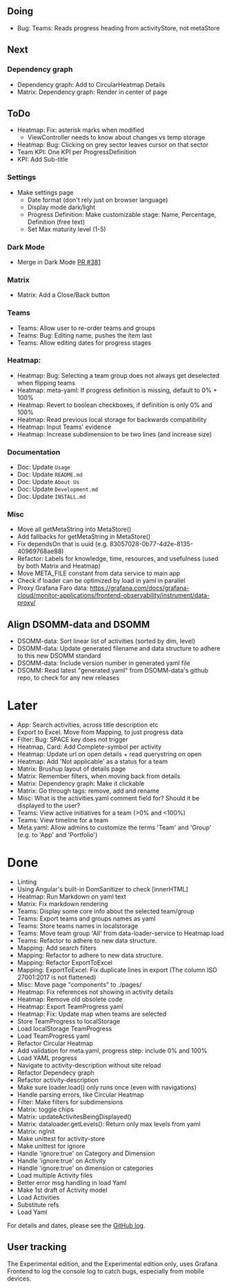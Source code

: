 ## Doing
 - Bug: Teams: Reads progress heading from activityStore, not metaStore

## Next
### Dependency graph
- Dependency graph: Add to CircularHeatmap Details
- Matrix: Dependency graph: Render in center of page

## ToDo
- Heatmap: Fix: asterisk marks when modified
  - ViewController needs to know about changes vs temp storage
- Heatmap: Bug: Clicking on grey sector leaves cursor on that sector
- Team KPI: One KPI per ProgressDefinition
- KPI: Add Sub-title
### Settings
- Make settings page
  - Date format (don't rely just on browser language)
  - Display mode dark/light
  - Progress Definition: Make customizable stage: Name, Percentage, Definition (free text)
  - Set Max maturity level (1-5)
### Dark Mode
- Merge in Dark Mode [PR #381](https://github.com/devsecopsmaturitymodel/DevSecOps-MaturityModel/pull/381)
### Matrix
- Matrix: Add a Close/Back button
### Teams
- Teams: Allow user to re-order teams and groups
- Teams: Bug: Editing name, pushes the item last
- Teams: Allow editing dates for progress stages
### Heatmap:
- Heatmap: Bug: Selecting a team group does not always get deselected when flipping teams
- Heatmap: meta-yaml: If progress definition is missing, default to 0% + 100% 
- Heatmap: Revert to boolean checkboxes, if definition is only 0% and 100%
- Heatmap: Read previous local storage for backwards compatibility 
- Heatmap: Input Teams' evidence
- Heatmap: Increase subdimension to be two lines (and increase size)
### Documentation
- Doc: Update `Usage`
- Doc: Update `README.md`
- Doc: Update `About Us`
- Doc: Update `Development.md`
- Doc: Update `INSTALL.md`
### Misc
- Move all getMetaString into MetaStore()
- Add fallbacks for getMetaString in MetaStore()
- Fix dependsOn that is uuid (e.g. 83057028-0b77-4d2e-8135-40969768ae88)
- Refactor: Labels for knowledge, time, resources, and usefulness (used by both Matrix and Heatmap)
- Move META_FILE constant from data service to main app
- Check if loader can be optimized by load in yaml in parallel
- Proxy Grafana Faro data: https://grafana.com/docs/grafana-cloud/monitor-applications/frontend-observability/instrument/data-proxy/  

## Align DSOMM-data and DSOMM
- DSOMM-data: Sort linear list of activities (sorted by dim, level)
- DSOMM-data: Update generated filename and data structure to adhere to this new DSOMM standard
- DSOMM-data: Include version number in generated yaml file
- DSOMM: Read latest "generated.yaml" from DSOMM-data's github repo, to check for any new releases

# Later
- App: Search activities, across title description etc
- Export to Excel. Move from Mapping, to just progress data
- Filter: Bug: SPACE key does not trigger
- Heatmap, Card: Add Complete-symbol per activity
- Heatmap: Update url on open details + read querystring on open
- Heatmap: Add 'Not applicable' as a status for a team
- Matrix: Brushup layout of details page
- Matrix: Remember filters, when moving back from details
- Matrix: Dependency graph: Make it clickable
- Matrix: Go through tags: remove, add and rename
- Misc: What is the activities.yaml comment field for? Should it be displayed to the user?
- Teams: View active initiatives for a team (>0% and <100%)
- Teams: View timeline for a team
- Meta.yaml: Allow admins to customize the terms 'Team' and 'Group' (e.g. to 'App' and 'Portfolio')

# Done
 - Linting
- Using Angular's built-in DomSanitizer to check [innerHTML]
- Heatmap: Run Markdown on yaml text
- Matrix: Fix markdown rendering
- Teams: Display some core info about the selected team/group
- Teams: Export teams and groups names as yaml
- Teams: Store teams names in localstorage
- Teams: Move team group 'All' from data-loader-service to Heatmap load
- Teams: Refactor to adhere to new data structure. 
- Mapping: Add search filters 
- Mapping: Refactor to adhere to new data structure. 
- Mapping: Refactor ExportToExcel
- Mapping: ExportToExcel: Fix duplicate lines in export  (The column ISO 27001:2017 is not flattened)
- Misc: Move page "components" to ./pages/
- Heatmap: Fix references not showing in activity details
- Heatmap: Remove old obsolete code
- Heatmap: Export TeamProgress yaml
- Heatmap: Fix: Update map when teams are selected
- Store TeamProgress to localStorage
- Load localStorage TeamProgress
- Load TeamProgress yaml
- Refactor Circular Heatmap
- Add validation for meta.yaml, progress step: include 0% and 100%
- Load YAML progress
- Navigate to activity-description without site reload
- Refactor Dependecy graph
- Refactor activity-description
- Make sure loader.load() only runs once (even with navigations)
- Handle parsing errors, like Circular Heatmap
- Filter: Make filters for subdimensions
- Matrix: toggle chips
- Matrix: updateActivitesBeingDisplayed()
- Matrix: dataloader.getLevels(): Return only max levels from yaml
- Matrix: ngInit
- Make unittest for activity-store
- Make unittest for ignore
- Handle 'ignore:true' on Category and Dimension
- Handle 'ignore:true' on Activity
- Handle 'ignore:true' on dimension or categories
- Load multiple Activity files
- Better error msg handling in load Yaml
- Make 1st draft of Activity model
- Load Activities
- Substitute refs
- Load Yaml

For details and dates, please see the [GitHub log](https://github.com/vbakke/DevSecOps-MaturityModel/commits/experiment/).

## User tracking
The Experimental edition, and the Experimental edition only, uses Grafana Frontend to log the console log to catch bugs, especially from mobile devices. 

